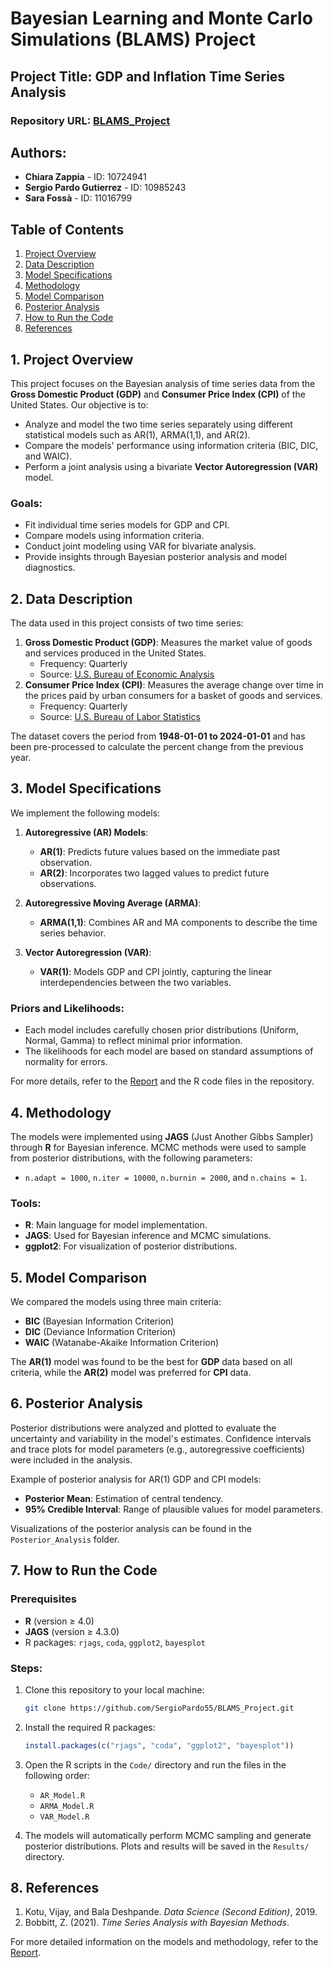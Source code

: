

# Bayesian Learning and Monte Carlo Simulations (BLAMS) Project

## Project Title: GDP and Inflation Time Series Analysis

### Repository URL: [BLAMS_Project](https://github.com/SergioPardo55/BLAMS_Project)

## Authors:
- **Chiara Zappia** - ID: 10724941
- **Sergio Pardo Gutierrez** - ID: 10985243
- **Sara Fossà** - ID: 11016799

## Table of Contents
1. [Project Overview](#project-overview)
2. [Data Description](#data-description)
3. [Model Specifications](#model-specifications)
4. [Methodology](#methodology)
5. [Model Comparison](#model-comparison)
6. [Posterior Analysis](#posterior-analysis)
7. [How to Run the Code](#how-to-run-the-code)
8. [References](#references)

## 1. Project Overview

This project focuses on the Bayesian analysis of time series data from the **Gross Domestic Product (GDP)** and **Consumer Price Index (CPI)** of the United States. Our objective is to:

- Analyze and model the two time series separately using different statistical models such as AR(1), ARMA(1,1), and AR(2).
- Compare the models' performance using information criteria (BIC, DIC, and WAIC).
- Perform a joint analysis using a bivariate **Vector Autoregression (VAR)** model.

### Goals:
- Fit individual time series models for GDP and CPI.
- Compare models using information criteria.
- Conduct joint modeling using VAR for bivariate analysis.
- Provide insights through Bayesian posterior analysis and model diagnostics.

## 2. Data Description

The data used in this project consists of two time series:
1. **Gross Domestic Product (GDP)**: Measures the market value of goods and services produced in the United States.
   - Frequency: Quarterly
   - Source: [U.S. Bureau of Economic Analysis](https://fred.stlouisfed.org/series/HSN1F)
2. **Consumer Price Index (CPI)**: Measures the average change over time in the prices paid by urban consumers for a basket of goods and services.
   - Frequency: Quarterly
   - Source: [U.S. Bureau of Labor Statistics](https://fred.stlouisfed.org/series/CPIAUCSL)

The dataset covers the period from **1948-01-01 to 2024-01-01** and has been pre-processed to calculate the percent change from the previous year.

## 3. Model Specifications

We implement the following models:

1. **Autoregressive (AR) Models**:
   - **AR(1)**: Predicts future values based on the immediate past observation.
   - **AR(2)**: Incorporates two lagged values to predict future observations.

2. **Autoregressive Moving Average (ARMA)**:
   - **ARMA(1,1)**: Combines AR and MA components to describe the time series behavior.

3. **Vector Autoregression (VAR)**:
   - **VAR(1)**: Models GDP and CPI jointly, capturing the linear interdependencies between the two variables.

### Priors and Likelihoods:
- Each model includes carefully chosen prior distributions (Uniform, Normal, Gamma) to reflect minimal prior information.
- The likelihoods for each model are based on standard assumptions of normality for errors.

For more details, refer to the [Report](./Report.pdf) and the R code files in the repository.

## 4. Methodology

The models were implemented using **JAGS** (Just Another Gibbs Sampler) through **R** for Bayesian inference. MCMC methods were used to sample from posterior distributions, with the following parameters:
- `n.adapt = 1000`, `n.iter = 10000`, `n.burnin = 2000`, and `n.chains = 1`.

### Tools:
- **R**: Main language for model implementation.
- **JAGS**: Used for Bayesian inference and MCMC simulations.
- **ggplot2**: For visualization of posterior distributions.

## 5. Model Comparison

We compared the models using three main criteria:
- **BIC** (Bayesian Information Criterion)
- **DIC** (Deviance Information Criterion)
- **WAIC** (Watanabe-Akaike Information Criterion)

The **AR(1)** model was found to be the best for **GDP** data based on all criteria, while the **AR(2)** model was preferred for **CPI** data.

## 6. Posterior Analysis

Posterior distributions were analyzed and plotted to evaluate the uncertainty and variability in the model's estimates. Confidence intervals and trace plots for model parameters (e.g., autoregressive coefficients) were included in the analysis.

Example of posterior analysis for AR(1) GDP and CPI models:
- **Posterior Mean**: Estimation of central tendency.
- **95% Credible Interval**: Range of plausible values for model parameters.

Visualizations of the posterior analysis can be found in the `Posterior_Analysis` folder.

## 7. How to Run the Code

### Prerequisites
- **R** (version ≥ 4.0)
- **JAGS** (version ≥ 4.3.0)
- R packages: `rjags`, `coda`, `ggplot2`, `bayesplot`

### Steps:
1. Clone this repository to your local machine:
   ```bash
   git clone https://github.com/SergioPardo55/BLAMS_Project.git
   ```
2. Install the required R packages:
   ```R
   install.packages(c("rjags", "coda", "ggplot2", "bayesplot"))
   ```
3. Open the R scripts in the `Code/` directory and run the files in the following order:
   - `AR_Model.R`
   - `ARMA_Model.R`
   - `VAR_Model.R`

4. The models will automatically perform MCMC sampling and generate posterior distributions. Plots and results will be saved in the `Results/` directory.

## 8. References

1. Kotu, Vijay, and Bala Deshpande. *Data Science (Second Edition)*, 2019.
2. Bobbitt, Z. (2021). *Time Series Analysis with Bayesian Methods*. 

For more detailed information on the models and methodology, refer to the [Report](./report.pdf).


